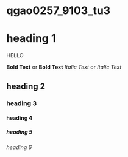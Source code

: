 # qgao0257_9103_tu3

# heading 1
<p> HELLO </p>

**Bold Text** 
or __Bold Text__
*Italic Text* 
or _Italic Text_

## heading 2
### heading 3
#### heading 4
##### heading 5
###### heading 6